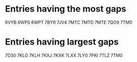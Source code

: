 Entries having the most gaps
============================

6VYB
6WPS
6WPT
7BYR
7JV4
7MTC
7MTD
7MTE
7QO9
7TM0

Entries having largest gaps
===========================

7D30
7KLG
7KLH
7KXJ
7KXK
7LXX
7LY0
7PKI
7TLZ
7TM0
